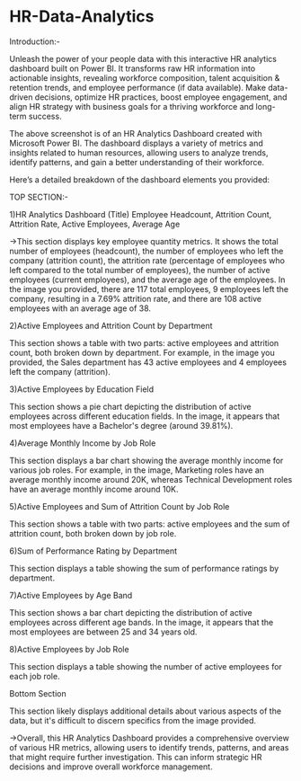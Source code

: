 # HR-Data-Analytics

Introduction:-

Unleash the power of your people data with this interactive HR analytics dashboard built on Power BI. It transforms raw HR information into actionable insights, revealing workforce composition, talent acquisition & retention trends, and employee performance (if data available).  Make data-driven decisions, optimize HR practices, boost employee engagement, and align HR strategy with business goals for a thriving workforce and long-term success.

The above screenshot  is of an HR Analytics Dashboard created with Microsoft Power BI. The dashboard displays a variety of metrics and insights related to human resources, allowing users to analyze trends, identify patterns, and gain a better understanding of their workforce.

Here’s a detailed breakdown of the dashboard elements you provided:

TOP SECTION:-

1)HR Analytics Dashboard (Title)
Employee Headcount, Attrition Count, Attrition Rate, Active Employees, Average Age

->This section displays key employee quantity metrics. It shows the total number of employees (headcount), the number of employees who left the company (attrition count), the attrition rate (percentage of employees who left compared to the total number of employees), the number of active employees (current employees), and the average age of the employees. In the image you provided, there are 117 total employees, 9 employees left the company, resulting in a 7.69% attrition rate, and there are 108 active employees with an average age of 38.


2)Active Employees and Attrition Count by Department

This section shows a table with two parts: active employees and attrition count, both broken down by department. For example, in the image you provided, the Sales department has 43 active employees and 4 employees left the company (attrition).


3)Active Employees by Education Field

This section shows a pie chart depicting the distribution of active employees across different education fields. In the image, it appears that most employees have a Bachelor's degree (around 39.81%).

4)Average Monthly Income by Job Role

This section displays a bar chart showing the average monthly income for various job roles. For example, in the image, Marketing roles have an average monthly income around 20K, whereas Technical Development roles have an average monthly income around 10K.


5)Active Employees and Sum of Attrition Count by Job Role

This section shows a table with two parts: active employees and the sum of attrition count, both broken down by job role.


6)Sum of Performance Rating by Department

This section displays a table showing the sum of performance ratings by department.


7)Active Employees by Age Band

This section shows a bar chart depicting the distribution of active employees across different age bands. In the image, it appears that the most employees are between 25 and 34 years old.


8)Active Employees by Job Role

This section displays a table showing the number of active employees for each job role.


Bottom Section

This section likely displays additional details about various aspects of the data, but it's difficult to discern specifics from the image provided.


->Overall, this HR Analytics Dashboard provides a comprehensive overview of various HR metrics, allowing users to identify trends, patterns, and areas that might require further investigation. This can inform strategic HR decisions and improve overall workforce management.
